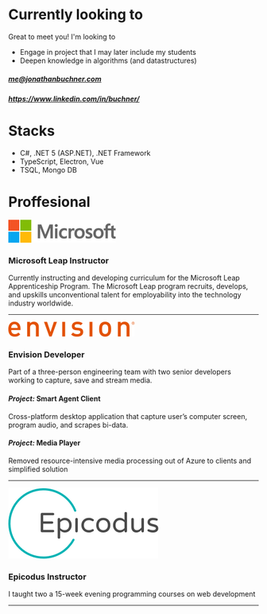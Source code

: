 
<!-- **JonathanBuchner/JonathanBuchner** is a ✨ _special_ ✨ repository because its `README.md` (this file) appears on your GitHub profile. -->




# Currently looking to
Great to meet you!  I'm looking to
- Engage in project that I may later include my students
- Deepen knowledge in algorithms (and datastructures) 

##### me@jonathanbuchner.com
##### https://www.linkedin.com/in/buchner/

# Stacks
- C#, .NET 5 (ASP.NET), .NET Framework 
- TypeScript, Electron, Vue
- TSQL, Mongo DB

# Proffesional

![Microsoft](./img/microsoft.png)
### Microsoft Leap Instructor

Currently instructing and developing curriculum for the Microsoft Leap Apprenticeship Program.  The Microsoft Leap program recruits, develops, and upskills unconventional talent for employability into the technology industry worldwide.

---

![Envision](./img/envision.png)
### **Envision**  Developer

Part of a three-person engineering team with two senior developers working to capture, save and stream media.

#### *Project:* Smart Agent Client
Cross-platform desktop application that capture user’s computer screen, program audio, and scrapes bi-data.


#### *Project:* Media Player
Removed resource-intensive media processing out of Azure to clients and simplified solution 

---

![Epicodus](./img/epicodus.png)
### **Epicodus** Instructor

I taught two a 15-week evening programming courses on web development

---

